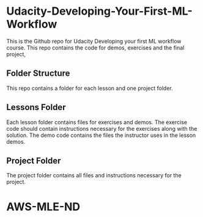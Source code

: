 # Udacity-Developing-Your-First-ML-Workflow
This is the Github repo for Udacity Developing your first ML workflow course. This repo contains the code for demos, exercises and the final project,
## Folder Structure
This repo contains a folder for each lesson and one project folder.

## Lessons Folder
Each lesson folder contains files for exercises and demos. The exercise code should contain instructions necessary for the exercises along with the solution. The demo code contains the files the instructor uses in the lesson demos.

## Project Folder
The project folder contains all files and instructions necessary for the project.
# AWS-MLE-ND
